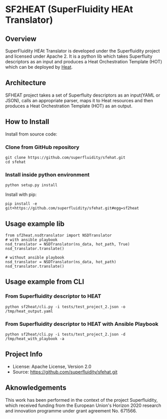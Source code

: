 # SF2HEAT (SuperFluidity HEAt Translator)


## Overview
SuperFluidity HEAt Translator is developed under the Superfluidity project and licensed under Apache 2.
It is a python lib which takes Superfluity descriptors as an input and produces a
Heat Orchestration Template (HOT) which can be deployed by [Heat](https://docs.openstack.org/heat/latest/).


## Architecture
SFHEAT project takes a set of Superfluity descriptors as an input(YAML or JSON), calls an appropriate parser, 
maps it to Heat resources and then produces a Heat Orchestration Template (HOT) as an output.

## How to Install

Install from source code:

### Clone from GitHub repository
    git clone https://github.com/superfluidity/sfehat.git
    cd sfehat
### Install inside python environment    
    python setup.py install

Install with pip:

    pip install -e git+https://github.com/superfluidity/sfehat.git#egg=sf2heat
    
## Usage example lib

    from sf2heat.nsdtranslator import NSDTranslator
    # with ansible playbook
    nsd_translator = NSDTranslator(ns_data, hot_path, True)
    nsd_translator.translate()
    
    # without ansible playbook
    nsd_translator = NSDTranslator(ns_data, hot_path)
    nsd_translator.translate()
    

## Usage example from CLI
### From Superfluidity descriptor to HEAT
    python sf2heat/cli.py -i tests/test_project_2.json -o /tmp/heat_output.yaml
### From Superfluidity descriptor to HEAT with Ansible Playbook
    python sf2heat/cli.py -i tests/test_project_2.json -d /tmp/heat_with_playbook -a

## Project Info
* License: Apache License, Version 2.0
* Source: https://github.com/superfluidity/sfehat.git

## Aknowledgements
This work has been performed in the context of the project Superfluidity, which
received funding from the European Union's Horizon 2020 research and innovation programme
under grant agreement No. 671566.